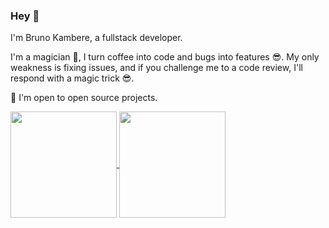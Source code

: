 ### Hey 👋

I'm Bruno Kambere, a fullstack developer.

I'm a magician 🤗, I turn coffee into code and bugs into features 😎. 
My only weakness is fixing issues, and if you challenge me to a code review, I'll respond with a magic trick 😎.

🙌 I'm open to open source projects.


<a href="#">
  <img height=170 align="center" src="https://github-readme-stats-kamberebr.vercel.app/api?username=kambereBr&show_icons=true&theme=radical" />
</a>
<a href="#">  
  <img height=170 align="center" src="https://github-readme-stats-kamberebr.vercel.app/api/top-langs?username=kambereBr&show_icons=true&theme=radical&layout=compact&langs_count=8&card_width=320" />
</a>

